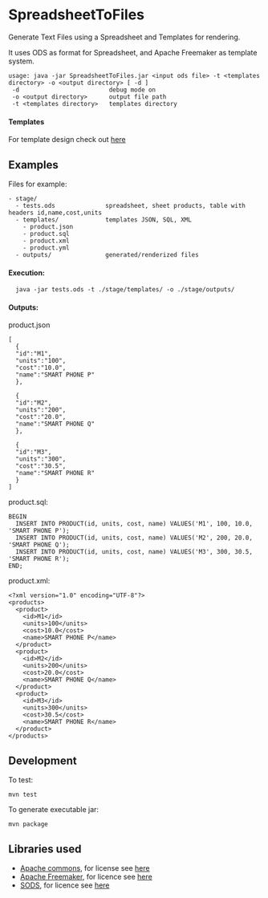 # SpreadsheetToFiles
Generate Text Files using a Spreadsheet and Templates for rendering.

It uses ODS as format for Spreadsheet, and Apache Freemaker as template system.

```
usage: java -jar SpreadsheetToFiles.jar <input ods file> -t <templates directory> -o <output directory> [ -d ]
 -d                         debug mode on
 -o <output directory>      output file path
 -t <templates directory>   templates directory
```

#### Templates
For template design check out [here](https://freemarker.apache.org/docs/dgui.html)	



## Examples
Files for example:
```
- stage/
  - tests.ods              spreadsheet, sheet products, table with headers id,name,cost,units
  - templates/             templates JSON, SQL, XML
    - product.json
    - product.sql
    - product.xml
    - product.yml
  - outputs/               generated/renderized files
```

#### Execution:
```
  java -jar tests.ods -t ./stage/templates/ -o ./stage/outputs/
```
#### Outputs:

product.json
```
[
  {
  "id":"M1", 
  "units":"100",
  "cost":"10.0",
  "name":"SMART PHONE P"
  },

  {
  "id":"M2", 
  "units":"200",
  "cost":"20.0",
  "name":"SMART PHONE Q"
  },

  {
  "id":"M3", 
  "units":"300",
  "cost":"30.5",
  "name":"SMART PHONE R"
  }
]
```

product.sql:
```
BEGIN
  INSERT INTO PRODUCT(id, units, cost, name) VALUES('M1', 100, 10.0, 'SMART PHONE P');
  INSERT INTO PRODUCT(id, units, cost, name) VALUES('M2', 200, 20.0, 'SMART PHONE Q');
  INSERT INTO PRODUCT(id, units, cost, name) VALUES('M3', 300, 30.5, 'SMART PHONE R');
END;
```

product.xml:
```
<?xml version="1.0" encoding="UTF-8"?>
<products>
  <product>
    <id>M1</id>
    <units>100</units>
    <cost>10.0</cost>
    <name>SMART PHONE P</name>
  </product>
  <product>
    <id>M2</id>
    <units>200</units>
    <cost>20.0</cost>
    <name>SMART PHONE Q</name>
  </product>
  <product>
    <id>M3</id>
    <units>300</units>
    <cost>30.5</cost>
    <name>SMART PHONE R</name>
  </product>
</products>
```

## Development
To test:
```
mvn test
```

To generate executable jar:
```
mvn package
```

## Libraries used
- [Apache commons](http://commons.apache.org/), for license see [here](http://www.apache.org/licenses/)
- [Apache Freemaker](https://freemarker.apache.org/), for licence see [here](https://freemarker.apache.org/docs/app_license.html)
- [SODS](https://github.com/miachm/SODS), for licence see [here](https://github.com/miachm/SODS/blob/master/LICENSE)
